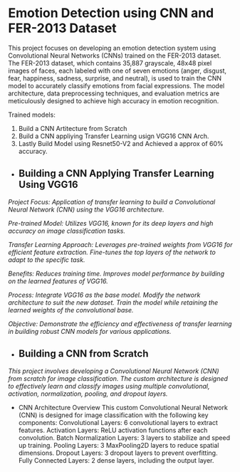 # Emotion Detection using CNN and FER-2013 Dataset

This project focuses on developing an emotion detection system using Convolutional Neural Networks (CNNs) trained on the FER-2013 dataset. The FER-2013 dataset, which contains 35,887 grayscale, 48x48 pixel images of faces, each labeled with one of seven emotions (anger, disgust, fear, happiness, sadness, surprise, and neutral), is used to train the CNN model to accurately classify emotions from facial expressions. The model architecture, data preprocessing techniques, and evaluation metrics are meticulously designed to achieve high accuracy in emotion recognition.

Trained models:

1. Build a CNN Artitecture from Scratch
2. Build a CNN appliying Transfer Learning usign VGG16 CNN Arch.
3. Lastly Build Model using Resnet50-V2 and Achieved a approx of 60% accuracy.





* ## Building a CNN Applying Transfer Learning Using VGG16

*Project Focus: Application of transfer learning to build a Convolutional Neural Network (CNN) using the VGG16 architecture.*

*Pre-trained Model: Utilizes VGG16, known for its deep layers and high accuracy on image classification tasks.*

*Transfer Learning Approach:*
*Leverages pre-trained weights from VGG16 for efficient feature extraction.*
*Fine-tunes the top layers of the network to adapt to the specific task.*

*Benefits:*
*Reduces training time.*
*Improves model performance by building on the learned features of VGG16.*

*Process:*
*Integrate VGG16 as the base model.*
*Modify the network architecture to suit the new dataset.*
*Train the model while retaining the learned weights of the convolutional base.*

*Objective: Demonstrate the efficiency and effectiveness of transfer learning in building robust CNN models for various applications.*

* ## Building a CNN from Scratch

*This project involves developing a Convolutional Neural Network (CNN) from scratch for image classification. The custom architecture is designed to effectively learn and*
*classify images using multiple convolutional, activation, normalization, pooling, and dropout layers.*

* CNN Architecture Overview
This custom Convolutional Neural Network (CNN) is designed for image classification with the following key components:
Convolutional Layers: 6 convolutional layers to extract features.
Activation Layers: ReLU activation functions after each convolution.
Batch Normalization Layers: 3 layers to stabilize and speed up training.
Pooling Layers: 3 MaxPooling2D layers to reduce spatial dimensions.
Dropout Layers: 3 dropout layers to prevent overfitting.
Fully Connected Layers: 2 dense layers, including the output layer.

